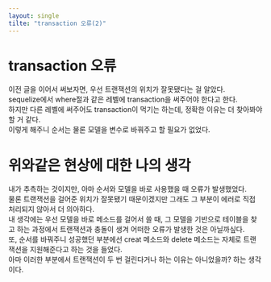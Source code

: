 ```yaml
---
layout: single
tilte: "transaction 오류(2)"
---
```


# transaction 오류

이전 글을 이어서 써보자면, 우선 트랜잭션의 위치가 잘못됐다는 걸 알았다.  
sequelize에서 where절과 같은 레벨에 transaction을 써주어야 한다고 한다.  
하지만 다른 레벨에 써주어도 transaction이 먹기는 하는데, 정확한 이유는 더 찾아봐야 할 거 같다.  
이렇게 해주니 순서는 물론 모델을 변수로 바꿔주고 할 필요가 없었다.  

# 위와같은 현상에 대한 나의 생각

내가 추측하는 것이지만, 아마 순서와 모델을 바로 사용했을 때 오류가 발생했었다.  
물론 트랜잭션을 걸어준 위치가 잘못됐기 때문이겠지만 그래도 그 부분이 에러로 직접 처리되지 않아서 더 의아하다.  
내 생각에는 우선 모델을 바로 메소드를 걸어서 쓸 때, 그 모델을 기반으로 테이블을 찾고 하는 과정에서 트랜잭션과 충돌이 생겨 어떠한 오류가 발생한 것은 아닐까싶다.  
또, 순서를 바꿔주니 성공했던 부분에선 creat 메소드와 delete 메소드는 자체로 트랜잭션을 지원해준다고 하는 것을 들었다.  
아마 이러한 부분에서 트랜잭션이 두 번 걸린다거나 하는 이유는 아니었을까? 하는 생각이다.
